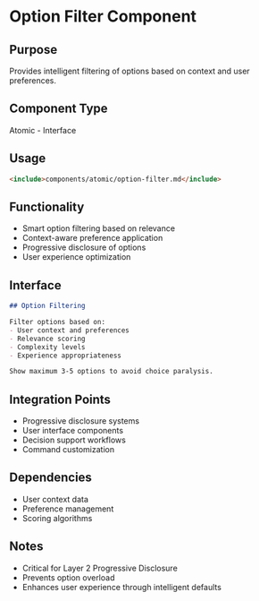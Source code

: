 # Option Filter Component

## Purpose
Provides intelligent filtering of options based on context and user preferences.

## Component Type
Atomic - Interface

## Usage
```markdown
<include>components/atomic/option-filter.md</include>
```

## Functionality
- Smart option filtering based on relevance
- Context-aware preference application
- Progressive disclosure of options
- User experience optimization

## Interface
```markdown
## Option Filtering

Filter options based on:
- User context and preferences
- Relevance scoring
- Complexity levels
- Experience appropriateness

Show maximum 3-5 options to avoid choice paralysis.
```

## Integration Points
- Progressive disclosure systems
- User interface components
- Decision support workflows
- Command customization

## Dependencies
- User context data
- Preference management
- Scoring algorithms

## Notes
- Critical for Layer 2 Progressive Disclosure
- Prevents option overload
- Enhances user experience through intelligent defaults